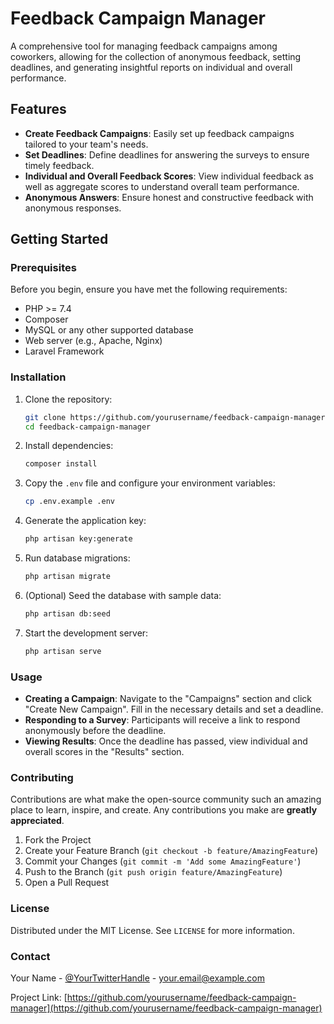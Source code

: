 # Feedback Campaign Manager

A comprehensive tool for managing feedback campaigns among coworkers, allowing for the collection of anonymous feedback, setting deadlines, and generating insightful reports on individual and overall performance.

## Features

- **Create Feedback Campaigns**: Easily set up feedback campaigns tailored to your team's needs.
- **Set Deadlines**: Define deadlines for answering the surveys to ensure timely feedback.
- **Individual and Overall Feedback Scores**: View individual feedback as well as aggregate scores to understand overall team performance.
- **Anonymous Answers**: Ensure honest and constructive feedback with anonymous responses.

## Getting Started

### Prerequisites

Before you begin, ensure you have met the following requirements:

- PHP >= 7.4
- Composer
- MySQL or any other supported database
- Web server (e.g., Apache, Nginx)
- Laravel Framework

### Installation

1. Clone the repository:

    ```bash
    git clone https://github.com/yourusername/feedback-campaign-manager.git
    cd feedback-campaign-manager
    ```

2. Install dependencies:

    ```bash
    composer install
    ```

3. Copy the `.env` file and configure your environment variables:

    ```bash
    cp .env.example .env
    ```

4. Generate the application key:

    ```bash
    php artisan key:generate
    ```

5. Run database migrations:

    ```bash
    php artisan migrate
    ```

6. (Optional) Seed the database with sample data:

    ```bash
    php artisan db:seed
    ```

7. Start the development server:

    ```bash
    php artisan serve
    ```

### Usage

- **Creating a Campaign**: Navigate to the "Campaigns" section and click "Create New Campaign". Fill in the necessary details and set a deadline.
- **Responding to a Survey**: Participants will receive a link to respond anonymously before the deadline.
- **Viewing Results**: Once the deadline has passed, view individual and overall scores in the "Results" section.

### Contributing

Contributions are what make the open-source community such an amazing place to learn, inspire, and create. Any contributions you make are **greatly appreciated**.

1. Fork the Project
2. Create your Feature Branch (`git checkout -b feature/AmazingFeature`)
3. Commit your Changes (`git commit -m 'Add some AmazingFeature'`)
4. Push to the Branch (`git push origin feature/AmazingFeature`)
5. Open a Pull Request

### License

Distributed under the MIT License. See `LICENSE` for more information.

### Contact

Your Name - [@YourTwitterHandle](https://twitter.com/yourusername) - your.email@example.com

Project Link: [https://github.com/yourusername/feedback-campaign-manager](https://github.com/yourusername/feedback-campaign-manager)

